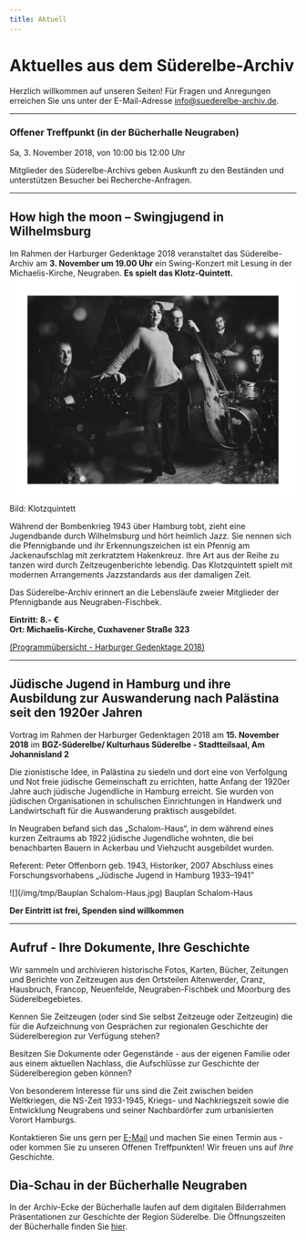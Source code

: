 ```yaml
---
title: Aktuell
---
```


# Aktuelles aus dem Süderelbe-Archiv

Herzlich willkommen auf unseren Seiten! Für Fragen und Anregungen erreichen Sie uns unter der
E-Mail-Adresse [info@suederelbe-archiv.de](mailto:info@suederelbe-archiv.de).

* * *

### Offener Treffpunkt (in der Bücherhalle Neugraben)

Sa, 3. November 2018, von 10:00 bis 12:00 Uhr

Mitglieder des Süderelbe-Archivs geben Auskunft zu den Beständen und unterstützen Besucher bei Recherche-Anfragen.

* * *

## How high the moon – Swingjugend in Wilhelmsburg

Im Rahmen der Harburger Gedenktage 2018 veranstaltet das Süderelbe-Archiv am **3. November um 19.00 Uhr** ein 
Swing-Konzert mit Lesung in der Michaelis-Kirche, Neugraben. **Es spielt das Klotz-Quintett.**
![](/img/tmp/KlotzQuintet_B&W.jpg)  
Bild: Klotzquintett


Während der Bombenkrieg 1943 über Hamburg tobt, zieht eine Jugendbande durch Wilhelmsburg und hört heimlich Jazz. 
Sie nennen sich die Pfennigbande und ihr Erkennungszeichen ist ein Pfennig am Jackenaufschlag mit zerkratztem Hakenkreuz. 
Ihre Art aus der Reihe zu tanzen wird durch Zeitzeugenberichte lebendig. Das Klotzquintett spielt mit modernen Arrangements 
Jazzstandards aus der damaligen Zeit.


Das Süderelbe-Archiv erinnert an die Lebensläufe zweier Mitglieder der Pfennigbande aus Neugraben-Fischbek.

**Eintritt: 8.- €  
Ort: Michaelis-Kirche, Cuxhavener Straße 323**


[(Programmübersicht - Harburger Gedenktage 2018)](http://gedenken-in-harburg.de/fileadmin/user_upload/3324-leporello-gedenktage-web.pdf)
* * *

## Jüdische Jugend in Hamburg und ihre Ausbildung zur Auswanderung nach Palästina seit den 1920er Jahren

Vortrag im Rahmen der Harburger Gedenktagen 2018 am **15. November 2018** im **BGZ-Süderelbe/ Kulturhaus Süderelbe - Stadtteilsaal, 
Am Johannisland 2**

Die zionistische Idee, in Palästina zu siedeln und dort eine von Verfolgung und Not freie jüdische Gemeinschaft 
zu errichten, hatte Anfang der 1920er Jahre auch jüdische Jugendliche in Hamburg erreicht. 
Sie wurden von jüdischen Organisationen in schulischen Einrichtungen in Handwerk und Landwirtschaft für die Auswanderung praktisch ausgebildet. 

In Neugraben befand sich das „Schalom-Haus“, in dem während eines kurzen Zeitraums ab 1922 jüdische Jugendliche wohnten, die bei benachbarten Bauern in Ackerbau und Viehzucht ausgebildet wurden.  

Referent: Peter Offenborn
geb. 1943, Historiker, 2007 Abschluss eines Forschungsvorhabens „Jüdische Jugend in Hamburg 1933–1941”  

![](/img/tmp/Bauplan Schalom-Haus.jpg)
Bauplan Schalom-Haus

**Der Eintritt ist frei, Spenden sind willkommen**
* * *

## Aufruf - Ihre Dokumente, Ihre Geschichte

Wir sammeln und archivieren historische Fotos, Karten, Bücher, Zeitungen
und Berichte von Zeitzeugen aus den Ortsteilen Altenwerder, Cranz,
Hausbruch, Francop, Neuenfelde, Neugraben-Fischbek und Moorburg des
Süderelbegebietes.

Kennen Sie Zeitzeugen (oder sind Sie selbst Zeitzeuge oder Zeitzeugin) die für die
Aufzeichnung von Gesprächen zur regionalen Geschichte der Süderelberegion zur Verfügung 
stehen?

Besitzen Sie Dokumente oder Gegenstände - aus der eigenen Familie oder aus
einem aktuellen Nachlass, die Aufschlüsse zur Geschichte der Süderelberegion
geben können?

Von besonderem Interesse für uns sind die Zeit zwischen beiden
Weltkriegen, die NS-Zeit 1933-1945, Kriegs- und Nachkriegszeit sowie die
Entwicklung Neugrabens und seiner Nachbardörfer zum urbanisierten Vorort Hamburgs.

Kontaktieren Sie uns gern per [E-Mail](mailto:info@suederelbe-archiv.de)
und machen Sie einen Termin aus - oder kommen Sie zu unseren Offenen
Treffpunkten! Wir freuen uns auf *Ihre* Geschichte.


## Dia-Schau in der Bücherhalle Neugraben

In der Archiv-Ecke der Bücherhalle laufen auf dem digitalen Bilderrahmen Präsentationen zur Geschichte der Region Süderelbe.
 Die Öffnungszeiten der Bücherhalle finden Sie
[hier](https://www.buecherhallen.de/neugraben).
